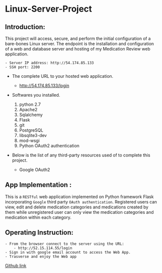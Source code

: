 # Linux-Server-Project

## Introduction:
This project will access, secure, and perform the initial configuration of a bare-bones Linux server. The endpoint is the installation and configuration of a web and database server and hosting of my Medication Review web application.

    - Server IP address: http://54.174.85.133
    - SSH port: 2200

  - The complete URL to your hosted web application.
       - http://54.174.85.133/login

  - Softwares you installed.
    1. python 2.7
    2. Apache2
    3. Sqlalchemy
    4. Flask
    5. git
    6. PostgreSQL
    7. libsqlite3-dev
    8. mod-wsgi
    9. Python OAuth2 authentication

  - Below is the list of any third-party resources used of to complete this project.
      - Google OAuth2


## App Implementation :
This is a `RESTful` web application implemented on Python framework Flask incorporating `Google` third party `OAuth authentication`. Registered users can view, edit and delete medication categories and medications created by them while unregistered user can only view the medication categories and medication within each category.

## Operating Instruction:
    - From the browser connect to the server using the URL:
        - http://52.15.114.55/login
    - Sign in with google email account to access the Web App.
    - Trasverse and enjoy the Web app

[Github link](https://github.com/jocoder22/Linux-Server-Project.git)

